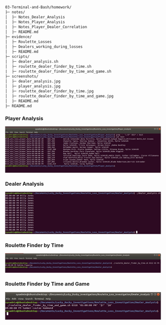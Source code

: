 ```
03-Terminal-and-Bash/homework/
├─ notes/
│  ├─ Notes_Dealer_Analysis
│  ├─ Notes_Player_Analysis
|  ├─ Notes_Player_Dealer_Correlation
│  ├─ README.md
├─ evidence/
│  ├─ Roulette_Losses
│  ├─ Dealers_working_during_losses
│  ├─ README.md
├─ scripts/
│  ├─ dealer_analysis.sh
│  ├─ roulette_dealer_finder_by_time.sh
|  ├─ roulette_dealer_finder_by_time_and_game.sh
├─ screenshots/
│  ├─ dealer_analysis.jpg
│  ├─ player_analysis.jpg
│  ├─ roulette_dealer_finder_by_time.jpg
│  ├─ roulette_dealer_finder_by_time_and_game.jpg
│  ├─ README.md
├─ README.md
```
### Player Analysis
![Player Analysis](/03-Terminal-and-Bash/homework/screenshots/player_analysis.jpg)

### Dealer Analysis
![Dealer Analysis](/03-Terminal-and-Bash/homework/screenshots/dealer_analysis.jpg)

### Roulette Finder by Time
![Roulette Finder by Time](/03-Terminal-and-Bash/homework/screenshots/roulette_dealer_finder_by_time.jpg)

### Roulette Finder by Time and Game
![Roulette Finder by Time and Game](/03-Terminal-and-Bash/homework/screenshots/roulette_dealer_finder_by_time_and_game.jpg)
